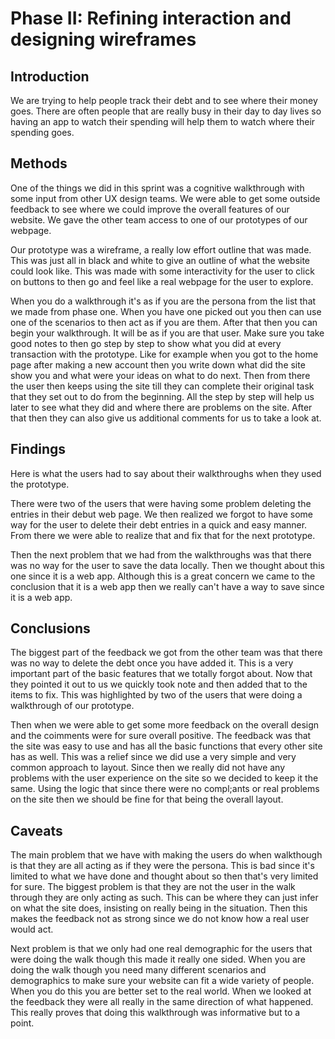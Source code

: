 # Phase II: Refining interaction and designing wireframes

## Introduction

We are trying to help people track their debt and to see where their money goes. There are often people that are really busy in their day to day lives so having an app to watch their spending will help them to watch where their spending goes.

## Methods

One of the things we did in this sprint was a cognitive walkthrough with some input from other UX design teams. We were able to get some outside feedback to see where we could improve the overall features of our website. We gave the other team access to one of our prototypes of our webpage. 

Our prototype was a wireframe, a really low effort outline that was made. This was just all in black and white to give an outline of what the website could look like. This was made with some interactivity for the user to click on buttons to then go and feel like a real webpage for the user to explore.

When you do a walkthrough it's as if you are the persona from the list that we made from phase one. When you have one picked out you then can use one of the scenarios to then act as if you are them. After that then you can begin your walkthrough. It will be as if you are that user. Make sure you take good notes to then go step by step to show what you did at every transaction with the prototype. Like for example when you got to the home page after making a new account then you write down what did the site show you and what were your ideas on what to do next. Then from there the user then keeps using the site till they can complete their original task that they set out to do from the beginning. All the step by step will help us later to see what they did and where there are problems on the site. After that then they can also give us additional comments for us to take a look at.

## Findings

Here is what the users had to say about their walkthroughs when they used the prototype.


There were two of the users that were having some problem deleting the entries in their debut web page. We then realized we forgot to have some way for the user to delete their debt entries in a quick and easy manner. From there we were able to realize that and fix that for the next prototype. 

Then the next problem that we had from the walkthroughs was that there was no way for the user to save the data locally. Then we thought about this one since it is a web app. Although this is a great concern we came to the conclusion that it is a web app then we really can't have a way to save since it is a web app.

## Conclusions

The biggest part of the feedback we got from the other team was that there was no way to delete the debt once you have added it. This is a very important part of the basic features that we totally forgot about. Now that they pointed it out to us we quickly took note and then added that to the items to fix. This was highlighted by two of the users that were doing a walkthrough of our prototype. 

Then when we were able to get some more feedback on the overall design and the coimments were for sure overall positive. The feedback was that the site was easy to use and has all the basic functions that every other site has as well. This was a relief since we did use a very simple and very common approach to layout. Since then we really did not have any problems with the user experience on the site so we decided to keep it the same. Using the logic that since there were no compl;ants or real problems on the site then we should be fine for that being the overall layout.

## Caveats

The main problem that we  have with making the users do when walkthough is that they are all acting as if they were the persona. This is bad since it's limited to what we have done and thought about so then that's very limited for sure. The biggest problem is that they are not the user in the walk through they are only acting as such. This can be where they can just infer on what the site does, insisting on really being in the situation. Then this makes the feedback not as strong since we do not know how a real user would act. 

Next problem is that we only had one real demographic for the users that were doing the walk though this made it really one sided. When you are doing the walk though you need many different scenarios and demographics to make sure your website can fit a wide variety of people. When you do this you are better set to the real world. When we looked at the feedback they were all really in the same direction of what happened. This really proves that doing this walkthrough was informative but to a point.

